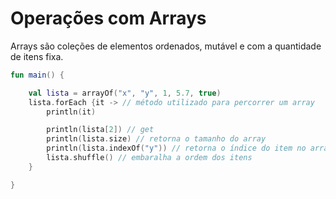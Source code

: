 # Operações com Arrays

Arrays são coleções de elementos ordenados, mutável e com a quantidade de itens fixa.

~~~ kotlin
fun main() {

    val lista = arrayOf("x", "y", 1, 5.7, true)
    lista.forEach {it -> // método utilizado para percorrer um array
        println(it)

        println(lista[2]) // get
        println(lista.size) // retorna o tamanho do array
        println(lista.indexOf("y")) // retorna o índice do item no array
        lista.shuffle() // embaralha a ordem dos itens
    }

}
~~~